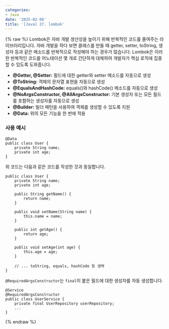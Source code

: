```yaml
---
categories:
- Java
date: '2025-02-08'
title: '[Java] 27. lombok'
---
```


{% raw %}
Lombok은 자바 개발 생산성을 높이기 위해 반복적인 코드를 줄여주는 라이브러리입니다. 자바 개발을 하다 보면 클래스를 만들 때 getter, setter, toString, 생성자 등과 같은 메소드를 반복적으로 작성해야 하는 경우가 많습니다. Lombok은 이러한 반복적인 코드를 어노테이션 몇 개로 간단하게 대체하여 개발자가 핵심 로직에 집중할 수 있도록 도와줍니다.

- **@Getter, @Setter:** 필드에 대한 getter와 setter 메소드를 자동으로 생성
- **@ToString:** 객체의 문자열 표현을 자동으로 생성
- **@EqualsAndHashCode:** equals()와 hashCode() 메소드를 자동으로 생성
- **@NoArgsConstructor, @AllArgsConstructor:** 기본 생성자 또는 모든 필드를 포함하는 생성자를 자동으로 생성
- **@Builder:** 빌더 패턴을 사용하여 객체를 생성할 수 있도록 지원
- **@Data:** 위의 모든 기능을 한 번에 적용

### 사용 예시
```
@Data
public class User {
    private String name;
    private int age;
}
```

위 코드는 다음과 같은 코드를 작성한 것과 동일합니다.

```
public class User {
    private String name;
    private int age;

    public String getName() {
        return name;
    }

    public void setName(String name) {
        this.name = name;
    }

    public int getAge() {
        return age;
    }

    public void setAge(int age) {
        this.age = age;
    }

    // ... toString, equals, hashCode 등 생략
}
```

`@RequiredArgsConstructor`는 `final`이 붙은 필드에 대한 생성자를 자동 생성합니다.
```
@Service
@RequiredArgsConstructor
public class UserService {
    private final UserRepository userRepository;
    ...
}
```
{% endraw %}